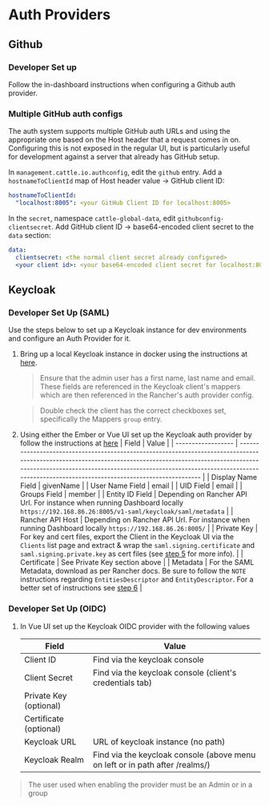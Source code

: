 # Auth Providers

## Github

### Developer Set up
Follow the in-dashboard instructions when configuring a Github auth provider.

### Multiple GitHub auth configs
The auth system supports multiple GitHub auth URLs and using the appropriate one based on the Host header that a request comes in on.  Configuring this is not exposed in the regular UI, but is particularly useful for development against a server that already has GitHub setup.

In `management.cattle.io.authconfig`, edit the `github` entry.  Add a `hostnameToClientId` map of Host header value -> GitHub client ID:

```yaml
hostnameToClientId:
  "localhost:8005": <your GitHub Client ID for localhost:8005>
```

In the `secret`, namespace `cattle-global-data`, edit `githubconfig-clientsecret`.  Add GitHub client ID -> base64-encoded client secret to the `data` section:

```yaml
data:
  clientsecret: <the normal client secret already configured>
  <your client id>: <your base64-encoded client secret for localhost:8005>
 ```

## Keycloak

### Developer Set Up (SAML)
Use the steps below to set up a Keycloak instance for dev environments and configure an Auth Provider for it.

1. Bring up a local Keycloak instance in docker using the instructions at [here](https://www.keycloak.org/getting-started/getting-started-docker).
   
   > Ensure that the admin user has a first name, last name and email. These fields are referenced in the Keycloak client's mappers which are then referenced in the Rancher's auth provider config.

   > Double check the client has the correct checkboxes set, specifically the Mappers `group` entry.
1. Using either the Ember or Vue UI set up the Keycloak auth provider by follow the instructions at [here](https://rancher.com/docs/rancher/v2.6/en/admin-settings/authentication/keycloak-saml/)
   | Field              | Value                                                                                                                                                                                                                                                                                        |
   | ------------------ | -------------------------------------------------------------------------------------------------------------------------------------------------------------------------------------------------------------------------------------------------------------------------------------------- |
   | Display Name Field | givenName                                                                                                                                                                                                                                                                                    |
   | User Name Field    | email                                                                                                                                                                                                                                                                                        |
   | UID Field          | email                                                                                                                                                                                                                                                                                        |
   | Groups Field       | member                                                                                                                                                                                                                                                                                       |
   | Entity ID Field    | Depending on Rancher API Url. For instance when running Dashboard locally `https://192.168.86.26:8005/v1-saml/keycloak/saml/metadata`                                                                                                                                                        |
   | Rancher API Host   | Depending on Rancher API Url. For instance when running Dashboard locally `https://192.168.86.26:8005/`                                                                                                                                                                                      |
   | Private Key        | For key and cert files, export the Client in the Keycloak UI via the `Clients` list page and extract & wrap the `saml.signing.certificate` and `saml.signing.private.key` as cert files (see [step 5](https://gist.github.com/PhilipSchmid/506b33cd74ddef4064d30fba50635c5b) for more info). |
   | Certificate        | See Private Key section above                                                                                                                                                                                                                                                                |
   | Metadata           | For the SAML Metadata, download as per Rancher docs. Be sure to follow the `NOTE` instructions regarding `EntitiesDescriptor` and `EntityDescriptor`. For a better set of instructions see [step 6](https://gist.github.com/PhilipSchmid/506b33cd74ddef4064d30fba50635c5b)                   |

### Developer Set Up (OIDC)

1. In Vue UI set up the Keycloak OIDC provider with the following values

   | Field                  | Value                                                                        |
   | ---------------------- | ---------------------------------------------------------------------------- |
   | Client ID              | Find via the keycloak console                                                |
   | Client Secret          | Find via the keycloak console (client's credentials tab)                     |
   | Private Key (optional) |                                                                              |
   | Certificate (optional) |                                                                              |
   | Keycloak URL           | URL of keycloak instance (no path)                                           |
   | Keycloak Realm         | Find via the keycloak console (above menu on left or in path after /realms/) |

> The user used when enabling the provider must be an Admin or in a group

